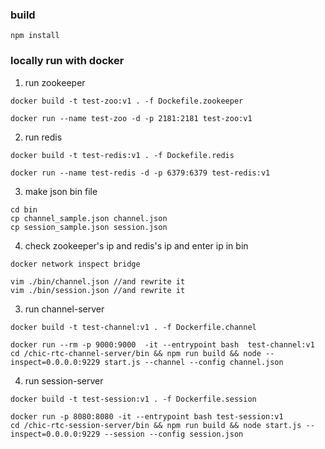 ### build

```
npm install
```


### locally run with docker 

1. run zookeeper
```
docker build -t test-zoo:v1 . -f Dockefile.zookeeper

docker run --name test-zoo -d -p 2181:2181 test-zoo:v1

```

2. run redis 
```
docker build -t test-redis:v1 . -f Dockefile.redis

docker run --name test-redis -d -p 6379:6379 test-redis:v1

```

3. make json bin file 

```
cd bin
cp channel_sample.json channel.json
cp session_sample.json session.json 
```

4. check zookeeper's ip and redis's ip and enter ip in bin
```
docker network inspect bridge

vim ./bin/channel.json //and rewrite it
vim ./bin/session.json //and rewrite it

```

3. run channel-server
```
docker build -t test-channel:v1 . -f Dockerfile.channel

docker run --rm -p 9000:9000  -it --entrypoint bash  test-channel:v1
cd /chic-rtc-channel-server/bin && npm run build && node --inspect=0.0.0.0:9229 start.js --channel --config channel.json

```

4. run session-server
```
docker build -t test-session:v1 . -f Dockerfile.session

docker run -p 8080:8080 -it --entrypoint bash test-session:v1
cd /chic-rtc-session-server/bin && npm run build && node start.js --inspect=0.0.0.0:9229 --session --config session.json


```

